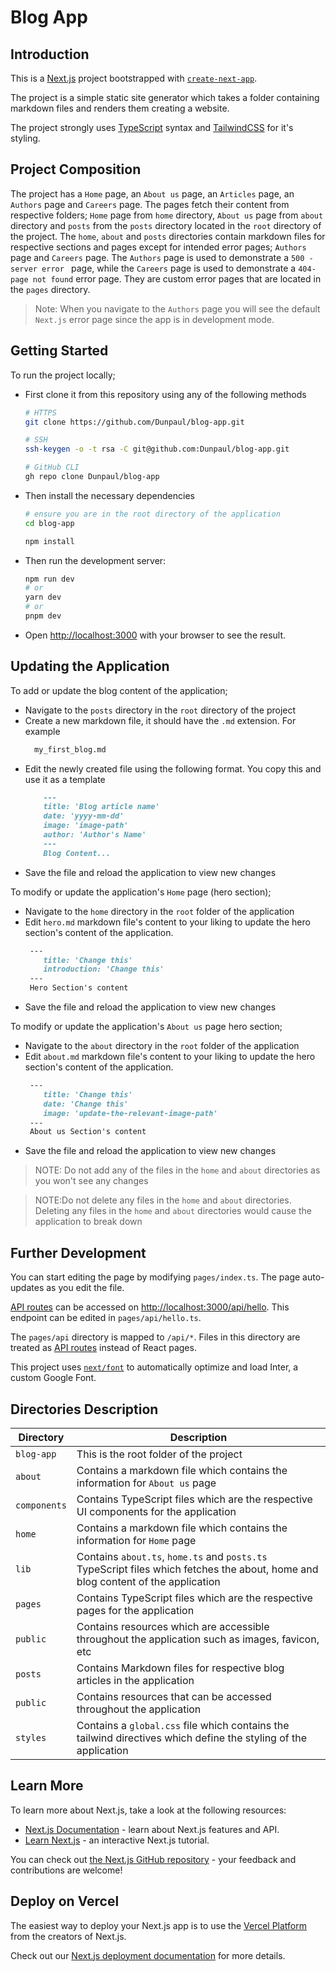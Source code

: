 # Blog App

## Introduction
This is a [Next.js](https://nextjs.org/) project bootstrapped with [`create-next-app`](https://github.com/vercel/next.js/tree/canary/packages/create-next-app).

The project is a simple static site generator which takes a folder containing markdown files and renders them creating a website.

The project strongly uses [TypeScript](https://www.typescriptlang.org/) syntax and [TailwindCSS](https://tailwindcss.com/) for it's styling.

## Project Composition

The project has a `Home` page, an `About us` page, an `Articles` page, an `Authors` page and `Careers` page.  The pages fetch their content from respective folders; `Home` page  from `home` directory, `About us` page from `about` directory and `posts` from the `posts` directory located in the `root` directory of the project. The `home`, `about` and `posts` directories contain markdown files for respective sections and pages except for intended error pages; `Authors` page and `Careers` page. The `Authors` page is used to demonstrate a `500 - server error ` page, while the `Careers` page is used to demonstrate a `404-page not found` error page. They are custom error pages that are located in the `pages` directory. 

> Note: When you navigate to the `Authors` page you will see the default `Next.js` error page since the app is in development mode.

## Getting Started

To run the project locally;
 - First clone it from this repository using any of the following methods
    ```bash
    # HTTPS
    git clone https://github.com/Dunpaul/blog-app.git
    
    # SSH
    ssh-keygen -o -t rsa -C git@github.com:Dunpaul/blog-app.git
    
    # GitHub CLI
    gh repo clone Dunpaul/blog-app
    ```
 - Then install the necessary dependencies
    ```bash
    # ensure you are in the root directory of the application
    cd blog-app
    
    npm install
    ```
 - Then run the development server:

    ```bash
    npm run dev
    # or
    yarn dev
    # or
    pnpm dev
    ```

 - Open [http://localhost:3000](http://localhost:3000) with your browser to see the result.

## Updating the Application
To add or update the blog content of the application;
 - Navigate to the `posts` directory in the `root` directory of the project
 - Create a new markdown file, it should have the `.md` extension. For example
    ```markdown
      my_first_blog.md
     ```
 - Edit the newly created file using the following format. You copy this and use it as a template
    ```markdown
        ---
        title: 'Blog article name'
        date: 'yyyy-mm-dd'
        image: 'image-path'
        author: 'Author's Name'
        ---
        Blog Content...
    ```
 - Save the file and reload the application to view new changes
   
To modify or update the application's `Home` page (hero section);
 - Navigate to the `home` directory in the `root` folder of the application
 - Edit `hero.md` markdown file's content to your liking to update the hero section's content of the application.
    ```markdown
     ---
        title: 'Change this'
        introduction: 'Change this'
     ---
     Hero Section's content
   ```
- Save the file and reload the application to view new changes

To modify or update the application's `About us` page hero section;
- Navigate to the `about` directory in the `root` folder of the application
- Edit `about.md` markdown file's content to your liking to update the hero section's content of the application.
   ```markdown
    ---
       title: 'Change this'
       date: 'Change this'
       image: 'update-the-relevant-image-path'
    ---
    About us Section's content
  ```
- Save the file and reload the application to view new changes

> NOTE: Do not add any of the files in the `home` and `about` directories as you won't see any changes

> NOTE:Do not delete any files in the `home` and `about` directories. Deleting any files in the `home` and `about` directories would cause the application to break down


## Further Development

You can start editing the page by modifying `pages/index.ts`. The page auto-updates as you edit the file.

[API routes](https://nextjs.org/docs/api-routes/introduction) can be accessed on [http://localhost:3000/api/hello](http://localhost:3000/api/hello). This endpoint can be edited in `pages/api/hello.ts`.

The `pages/api` directory is mapped to `/api/*`. Files in this directory are treated as [API routes](https://nextjs.org/docs/api-routes/introduction) instead of React pages.

This project uses [`next/font`](https://nextjs.org/docs/basic-features/font-optimization) to automatically optimize and load Inter, a custom Google Font.

## Directories Description

| Directory    | Description                                                                                                                      |
|--------------|----------------------------------------------------------------------------------------------------------------------------------|
| `blog-app`   | This is the root folder of the project                                                                                           |
| `about`      | Contains a markdown file which contains the information for `About us` page                                                      |
| `components` | Contains TypeScript files which are the respective UI components for the application                                             |
| `home`       | Contains a markdown file which contains the information for `Home` page                                                          |
| `lib`        | Contains `about.ts`, `home.ts` and `posts.ts` TypeScript files which fetches the about, home and blog content of the application |
| `pages`      | Contains TypeScript files which are the respective pages for the application                                                     |
| `public`     | Contains resources which are accessible throughout the application such as images, favicon, etc                                  |
| `posts`      | Contains Markdown files for respective blog articles in the application                                                          |
| `public`     | Contains resources that can be accessed throughout the application                                                               |
| `styles`     | Contains a `global.css` file which contains the tailwind directives which define the styling of the application                  |

## Learn More

To learn more about Next.js, take a look at the following resources:

- [Next.js Documentation](https://nextjs.org/docs) - learn about Next.js features and API.
- [Learn Next.js](https://nextjs.org/learn) - an interactive Next.js tutorial.

You can check out [the Next.js GitHub repository](https://github.com/vercel/next.js/) - your feedback and contributions are welcome!


## Deploy on Vercel

The easiest way to deploy your Next.js app is to use the [Vercel Platform](https://vercel.com/new?utm_medium=default-template&filter=next.js&utm_source=create-next-app&utm_campaign=create-next-app-readme) from the creators of Next.js.

Check out our [Next.js deployment documentation](https://nextjs.org/docs/deployment) for more details.

